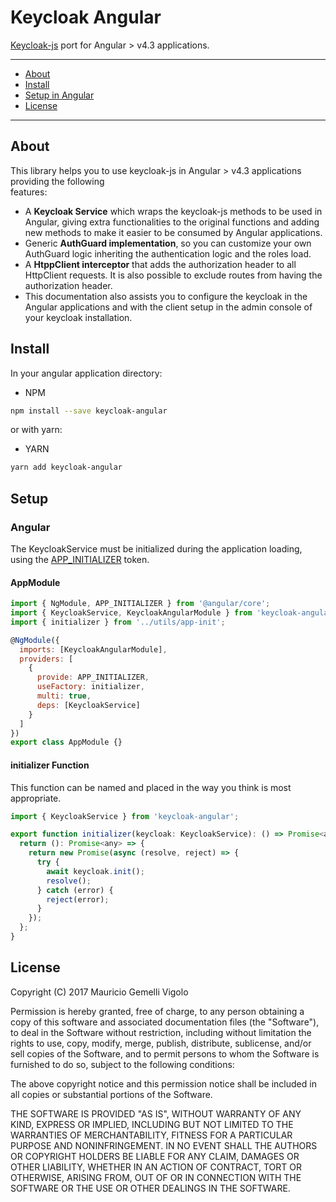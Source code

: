 Keycloak Angular
========================

[Keycloak-js](https://github.com/keycloak/keycloak-js-bower) port for Angular > v4.3 applications. 

---
* [About](#about)
* [Install](#install)
* [Setup in Angular](#setup-in-angular)
* [License](#license)
---

## About

This library helps you to use keycloak-js in Angular > v4.3 applications providing the following  
features:
- A **Keycloak Service** which wraps the keycloak-js methods to be used in Angular, giving extra 
functionalities to the original functions and adding new methods to make it easier to be consumed by 
Angular applications.
- Generic **AuthGuard implementation**, so you can customize your own AuthGuard logic inheriting the authentication logic and the roles load.
- A **HtppClient interceptor** that adds the authorization header to all HttpClient requests.
It is also possible to exclude routes from having the authorization header.
- This documentation also assists you to configure the keycloak in the Angular applications and with
the client setup in the admin console of your keycloak installation.

## Install

In your angular application directory:

- NPM

```sh
npm install --save keycloak-angular
```

or with yarn:

- YARN

```sh
yarn add keycloak-angular
```

## Setup

### Angular

The KeycloakService must be initialized during the application loading, using the [APP_INITIALIZER](https://angular.io/api/core/APP_INITIALIZER) token.

#### AppModule
```js
import { NgModule, APP_INITIALIZER } from '@angular/core';
import { KeycloakService, KeycloakAngularModule } from 'keycloak-angular';
import { initializer } from '../utils/app-init';

@NgModule({
  imports: [KeycloakAngularModule],
  providers: [
    {
      provide: APP_INITIALIZER,
      useFactory: initializer,
      multi: true,
      deps: [KeycloakService]
    }
  ]
})
export class AppModule {}
```

#### initializer Function

This function can be named and placed in the way you think is most appropriate. 

```js
import { KeycloakService } from 'keycloak-angular';

export function initializer(keycloak: KeycloakService): () => Promise<any> {
  return (): Promise<any> => {
    return new Promise(async (resolve, reject) => {
      try {
        await keycloak.init();
        resolve();
      } catch (error) {
        reject(error);
      }
    });
  };
}
```

## License

Copyright (C) 2017 Mauricio Gemelli Vigolo

Permission is hereby granted, free of charge, to any person obtaining a copy
of this software and associated documentation files (the "Software"), to deal
in the Software without restriction, including without limitation the rights
to use, copy, modify, merge, publish, distribute, sublicense, and/or sell
copies of the Software, and to permit persons to whom the Software is
furnished to do so, subject to the following conditions:

The above copyright notice and this permission notice shall be included in
all copies or substantial portions of the Software.

THE SOFTWARE IS PROVIDED "AS IS", WITHOUT WARRANTY OF ANY KIND, EXPRESS OR
IMPLIED, INCLUDING BUT NOT LIMITED TO THE WARRANTIES OF MERCHANTABILITY,
FITNESS FOR A PARTICULAR PURPOSE AND NONINFRINGEMENT. IN NO EVENT SHALL THE
AUTHORS OR COPYRIGHT HOLDERS BE LIABLE FOR ANY CLAIM, DAMAGES OR OTHER
LIABILITY, WHETHER IN AN ACTION OF CONTRACT, TORT OR OTHERWISE, ARISING FROM,
OUT OF OR IN CONNECTION WITH THE SOFTWARE OR THE USE OR OTHER DEALINGS IN
THE SOFTWARE.